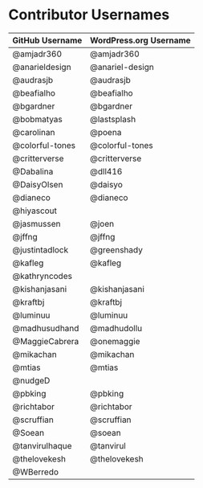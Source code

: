 # Contributor Usernames

| GitHub Username | WordPress.org Username |
| --------------- | --------------------- |
| @amjadr360 | @amjadr360 |
| @anarieldesign | @anariel-design |
| @audrasjb | @audrasjb |
| @beafialho | @beafialho |
| @bgardner | @bgardner |
| @bobmatyas | @lastsplash |
| @carolinan | @poena |
| @colorful-tones | @colorful-tones |
| @critterverse | @critterverse |
| @Dabalina | @dll416 |
| @DaisyOlsen | @daisyo |
| @dianeco | @dianeco |
| @hiyascout | |
| @jasmussen | @joen |
| @jffng | @jffng |
| @justintadlock | @greenshady |
| @kafleg | @kafleg |
| @kathryncodes | |
| @kishanjasani | @kishanjasani |
| @kraftbj | @kraftbj |
| @luminuu | @luminuu |
| @madhusudhand | @madhudollu |
| @MaggieCabrera | @onemaggie |
| @mikachan | @mikachan |
| @mtias | @mtias |
| @nudgeD | |
| @pbking | @pbking |
| @richtabor | @richtabor |
| @scruffian | @scruffian |
| @Soean | @soean |
| @tanvirulhaque | @tanvirul |
| @thelovekesh | @thelovekesh |
| @WBerredo | |
